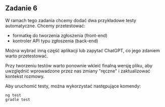 ## Zadanie 6

W ramach tego zadania chcemy dodać dwa przykładowe testy automatyczne. Chcemy przetestować:
- formatkę do tworzenia zgłoszenia (front-end)
- kontroler API typu zgłoszenia (back-end)

Można wybrać inną część aplikacji lub zapytać ChatGPT, co jego zdaniem warto przetestować.

Przy tworzeniu testów warto ponownie wkleić finalną wersję pliku, aby uwzględnić wprowadzone przez nas zmiany "ręczne" i zaktualizować kontekst rozmowy.

Aby uruchomić testy, można wykorzystać następujące komendy:
```
ng test
gradle test
```